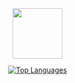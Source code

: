 <div id="header" align="center">
  <img src="https://cdn.discordapp.com/attachments/561607341607223317/987681144050974801/simone-removebg-preview.png" width="100"/>
</div>

<p align="center">
<a href="https://github.com/simoneeeeeeee" align="left"><img src="https://github-readme-stats.vercel.app/api/top-langs/?username=simoneeeeeeee&langs_count=10&title_color=FFA500&text_color=ffffff&icon_color=0891b2&bg_color=1c1917&hide_border=true&locale=en&custom_title=Top%20%Languages" alt="Top Languages" /></a>
